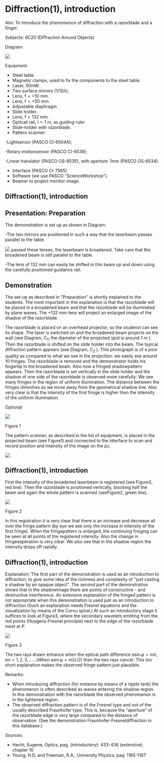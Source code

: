 # Diffraction(1), introduction 

Aim: To introduce the phenomenon of diffraction with a razorblade and a finger.

Subjects: $6 \mathrm{C20}$ (Diffraction Around Objects)

Diagram:

![](https://cdn.mathpix.com/cropped/2024_06_24_6cb78ef58496b7213cb9g-1.jpg?height=1179&width=1082&top_left_y=392&top_left_x=608)

Equipment:

- Steel table.
- Magnetic clamps, used to fix the components to the steel table.
- Laser, 50mW.
- Two surface mirrors $(1 / 10 \lambda)$.
- Lens, $\mathrm{f}=+10 \mathrm{~mm}$.
- Lens, $\mathrm{f}=+50 \mathrm{~mm}$.
- Adjustable diaphragm.
- Slide holder.
- Lens, $\mathrm{f}=132 \mathrm{~mm}$.
- Opticail rail, $\mathrm{I}=1 \mathrm{~m}$, as guiding ruler
- Slide-holder with razorblade.
- Pattern scanner:

-Lightsensor (PASCO CI-6504A);

-Rotary motionsensor (PASCO CI-6538);

-Linear translator (PASCO OS-8535), with aperture .1mm (PASCO OS-8534).

- Interface (PASCO CI-7565)
- Software (we use PASCO "ScienceWorkshop").
- Beamer to project monitor image.


## Diffraction(1), introduction

## Presentation: Preparation

The demonstration is set up as shown in Diagram:

-The two mirrors are positioned in such a way that the laserbeam passes parallel to the table.

![](https://cdn.mathpix.com/cropped/2024_06_24_6cb78ef58496b7213cb9g-2.jpg?height=51&width=1453&top_left_y=457&top_left_x=515)
passed these lenses, the laserbeam is broadened. Take care that the broadened beam is still parallel to the table.

-The lens of $132 \mathrm{~mm}$ can easily be shifted in this beam up and down using the carefully positioned guidance rail.

## Demonstration

The set-up as described in "Preparation" is shortly explained to the students. The most important in this explanation is that the razorblade will be placed in a broadened beam and that the razorblade will be illuminated by plane waves. The $+132 \mathrm{~mm}$-lens will project an enlarged image of the shadow of the razorblade.

The razorblade is placed on an overhead projector, so the studenst can see its shape. The laser is switched on and the broadened beam projects on the wall (see Diagram, $\mathrm{C}_{1}$; the diameter of the projected spot is around $1 \mathrm{~m}$ ). Then the razorblade is shifted on the slide holder into the beam. The typical diffraction pattern appears (see Diagram, $\mathrm{C}_{2}$ ). This photograph is of a poor quality as compared to what we see in the projection: we easily see around 10 fringes. The razorblade is removed and the demonstrator holds his fingertip in the broadened beam. Also now a fringed shadowpattern appears. Then the razorblade is set vertically in the slide holder and the shadow of one side of the razorblade is observed more carefully: We see many fringes in the region of uniform illumination. The distance between the fringes diminihes as we move away from the geometrical shadow line. Also very clear is that the intensity of the first fringe is higher then the intensity of the uniform illumination.

Optional

![](https://cdn.mathpix.com/cropped/2024_06_24_6cb78ef58496b7213cb9g-2.jpg?height=870&width=610&top_left_y=1278&top_left_x=974)

Figure 1

The pattern scanner, as described in the list of equipment, is placed in the projected beam (see Figure1) and connected to the interface to scan and record position and intensity of the image on the pc.

![](https://cdn.mathpix.com/cropped/2024_06_24_6cb78ef58496b7213cb9g-2.jpg?height=266&width=564&top_left_y=2350&top_left_x=1428)

## Diffraction(1), introduction

First the intensity of the broadened laserbeam is registered (see Figure2, red line). Then the razorblade is positioned vertically, blocking half the beam and again the whole pattern is scanned (seeFigure2, green line).

![](https://cdn.mathpix.com/cropped/2024_06_24_6cb78ef58496b7213cb9g-3.jpg?height=849&width=437&top_left_y=405&top_left_x=1061)

Figure 2

In this registration it is very clear that there is an increase and decrease all over the fringe pattern (by eye we see only the increase in intensity of the first fringe). When the fringepattern is enlarged, the continuing fringing can be seen at all points of the registered intensity. Also the change in fringeseperation is very clear. We also see that in the shadow region the intensity drops off rapidly.

## Diffraction(1), introduction

Explanation: The first part of the demonstration is used as an introduction to diffraction, to give some idea of the richness and complexity of "just casting a shadow by an opaque object". The second part of the demonstration shows that in the shadowimage there are points of constructive - and destructive interference. An extensive explanation of the fringed pattern is not appropriate when this demonstration is used just as an introduction to diffraction.(Such an explanation needs Fresnel equations and the visualization by means of the Cornu spiral.) At such an introductory stage it suffices to look at Figure3, where the secondary wavelets emitting from the red points (Huygens-Fresnel principle) next to the edge of the razorblade meet at $P$.

![](https://cdn.mathpix.com/cropped/2024_06_24_6cb78ef58496b7213cb9g-4.jpg?height=935&width=268&top_left_y=671&top_left_x=1129)

Figure 3

The two rays drawn enhance when the optical path difference $a \sin \varphi=m \lambda ;(m=1,2,3, \ldots . .$.$) When$ $\operatorname{asin} \varphi=m(\lambda / 2)$ then the two rays cancel. This too short explanation makes the observed fringe pattern just plausible.

Remarks:

- When introducing diffraction (for instance by means of a ripple tank) the phenomenon is often described as waves entering the shadow region. In this demonstration with the razorblade the observed phenomenon is in the lightened region.
- The observed diffraction pattern is of the Fresnel type and not of the usually described Fraunhofer type. This is, because the "aperture" of the razorblade edge is very large compared to the distance of observation. (See the demonstration Fraunhofer-Fresneldiffraction in this database.)

Sources:

- Hecht, Eugene, Optics, pag. (introductory): 433-436 (extensive); chapter 10
- Young, H.D. and Freeman, R.A., University Physics, pag. 1165-1167

